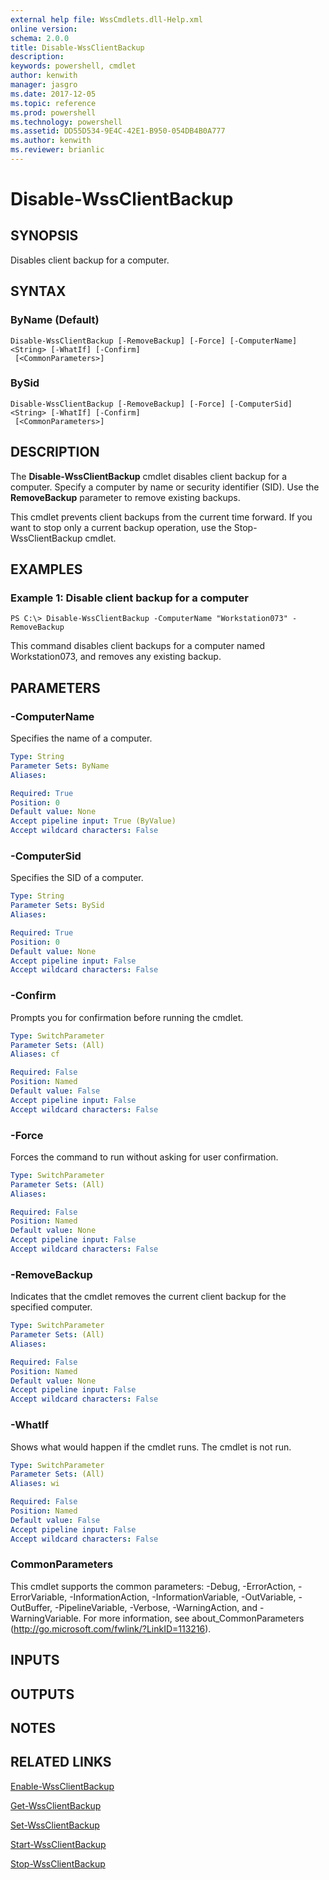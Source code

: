 ```yaml
---
external help file: WssCmdlets.dll-Help.xml
online version: 
schema: 2.0.0
title: Disable-WssClientBackup
description: 
keywords: powershell, cmdlet
author: kenwith
manager: jasgro
ms.date: 2017-12-05
ms.topic: reference
ms.prod: powershell
ms.technology: powershell
ms.assetid: DD55D534-9E4C-42E1-B950-054DB4B0A777
ms.author: kenwith
ms.reviewer: brianlic
---
```


# Disable-WssClientBackup

## SYNOPSIS
Disables client backup for a computer.

## SYNTAX

### ByName (Default)
```
Disable-WssClientBackup [-RemoveBackup] [-Force] [-ComputerName] <String> [-WhatIf] [-Confirm]
 [<CommonParameters>]
```

### BySid
```
Disable-WssClientBackup [-RemoveBackup] [-Force] [-ComputerSid] <String> [-WhatIf] [-Confirm]
 [<CommonParameters>]
```

## DESCRIPTION
The **Disable-WssClientBackup** cmdlet disables client backup for a computer.
Specify a computer by name or security identifier (SID).
Use the **RemoveBackup** parameter to remove existing backups.

This cmdlet prevents client backups from the current time forward.
If you want to stop only a current backup operation, use the Stop-WssClientBackup cmdlet.

## EXAMPLES

### Example 1: Disable client backup for a computer
```
PS C:\> Disable-WssClientBackup -ComputerName "Workstation073" -RemoveBackup
```

This command disables client backups for a computer named Workstation073, and removes any existing backup.

## PARAMETERS

### -ComputerName
Specifies the name of a computer.

```yaml
Type: String
Parameter Sets: ByName
Aliases: 

Required: True
Position: 0
Default value: None
Accept pipeline input: True (ByValue)
Accept wildcard characters: False
```

### -ComputerSid
Specifies the SID of a computer.

```yaml
Type: String
Parameter Sets: BySid
Aliases: 

Required: True
Position: 0
Default value: None
Accept pipeline input: False
Accept wildcard characters: False
```

### -Confirm
Prompts you for confirmation before running the cmdlet.

```yaml
Type: SwitchParameter
Parameter Sets: (All)
Aliases: cf

Required: False
Position: Named
Default value: False
Accept pipeline input: False
Accept wildcard characters: False
```

### -Force
Forces the command to run without asking for user confirmation.

```yaml
Type: SwitchParameter
Parameter Sets: (All)
Aliases: 

Required: False
Position: Named
Default value: None
Accept pipeline input: False
Accept wildcard characters: False
```

### -RemoveBackup
Indicates that the cmdlet removes the current client backup for the specified computer.

```yaml
Type: SwitchParameter
Parameter Sets: (All)
Aliases: 

Required: False
Position: Named
Default value: None
Accept pipeline input: False
Accept wildcard characters: False
```

### -WhatIf
Shows what would happen if the cmdlet runs.
The cmdlet is not run.

```yaml
Type: SwitchParameter
Parameter Sets: (All)
Aliases: wi

Required: False
Position: Named
Default value: False
Accept pipeline input: False
Accept wildcard characters: False
```

### CommonParameters
This cmdlet supports the common parameters: -Debug, -ErrorAction, -ErrorVariable, -InformationAction, -InformationVariable, -OutVariable, -OutBuffer, -PipelineVariable, -Verbose, -WarningAction, and -WarningVariable. For more information, see about_CommonParameters (http://go.microsoft.com/fwlink/?LinkID=113216).

## INPUTS

## OUTPUTS

## NOTES

## RELATED LINKS

[Enable-WssClientBackup](./Enable-WssClientBackup.md)

[Get-WssClientBackup](./Get-WssClientBackup.md)

[Set-WssClientBackup](./Set-WssClientBackup.md)

[Start-WssClientBackup](./Start-WssClientBackup.md)

[Stop-WssClientBackup](./Stop-WssClientBackup.md)

